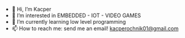 - 👋 Hi, I’m Kacper
- 👀 I’m interested in EMBEDDED - IOT - VIDEO GAMES
- 🌱 I’m currently learning low level programming
- 📫 How to reach me: send me an email! kacperochnik01@gmail.com
